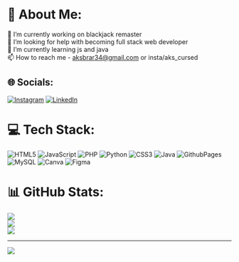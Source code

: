 # 💫 About Me:
🔭 I’m currently working on blackjack remaster<br>🤝 I’m looking for help with becoming full stack web developer<br>🌱 I’m currently learning js and java<br>📫 How to reach me - aksbrar34@gmail.com or insta/aks_cursed


## 🌐 Socials:
[![Instagram](https://img.shields.io/badge/Instagram-%23E4405F.svg?logo=Instagram&logoColor=white)](https://instagram.com/aks_cursed) [![LinkedIn](https://img.shields.io/badge/LinkedIn-%230077B5.svg?logo=linkedin&logoColor=white)](https://linkedin.com/in/akspreet) 

# 💻 Tech Stack:
![HTML5](https://img.shields.io/badge/html5-%23E34F26.svg?style=for-the-badge&logo=html5&logoColor=white) ![JavaScript](https://img.shields.io/badge/javascript-%23323330.svg?style=for-the-badge&logo=javascript&logoColor=%23F7DF1E) ![PHP](https://img.shields.io/badge/php-%23777BB4.svg?style=for-the-badge&logo=php&logoColor=white) ![Python](https://img.shields.io/badge/python-3670A0?style=for-the-badge&logo=python&logoColor=ffdd54) ![CSS3](https://img.shields.io/badge/css3-%231572B6.svg?style=for-the-badge&logo=css3&logoColor=white) ![Java](https://img.shields.io/badge/java-%23ED8B00.svg?style=for-the-badge&logo=openjdk&logoColor=white) ![GithubPages](https://img.shields.io/badge/github%20pages-121013?style=for-the-badge&logo=github&logoColor=white) ![MySQL](https://img.shields.io/badge/mysql-4479A1.svg?style=for-the-badge&logo=mysql&logoColor=white) ![Canva](https://img.shields.io/badge/Canva-%2300C4CC.svg?style=for-the-badge&logo=Canva&logoColor=white) ![Figma](https://img.shields.io/badge/figma-%23F24E1E.svg?style=for-the-badge&logo=figma&logoColor=white)
# 📊 GitHub Stats:
![](https://github-readme-stats.vercel.app/api?username=aksbrar&theme=dark&hide_border=false&include_all_commits=true&count_private=true)<br/>
![](https://github-readme-streak-stats.herokuapp.com/?user=aksbrar&theme=dark&hide_border=false)<br/>
![](https://github-readme-stats.vercel.app/api/top-langs/?username=aksbrar&theme=dark&hide_border=false&include_all_commits=true&count_private=true&layout=compact)

---
[![](https://visitcount.itsvg.in/api?id=aksbrar&icon=0&color=0)](https://visitcount.itsvg.in)

<!-- Proudly created with GPRM ( https://gprm.itsvg.in ) -->
